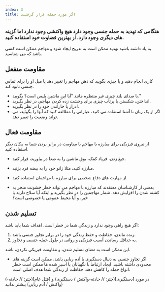 ```yaml
---
index: 3
title: اگر مورد حمله قرار گرفتید
---
```

### هنگامی که تهدید به حمله جنسی وجود دارد هیچ واکنشی وجود ندارد اما گزینه های دیگری وجود دارد. از بهترین قضاوت خود استفاده کنید.

به یاد داشته باشید تهدید ممکن است به تدریج ایجاد شود و مهاجم ممکن است کسی باشد که می شناسید.

## مقاومت منفعل

کاری انجام دهید و یا چیزی بگویید که ذهن مهاجم را تغییر دهد یا میل او را برای تماس جنسی نابود کند.

* با صدای بلند چیزی غیر منتظره مانند "آیا این ماشین پلیس است؟ بگویید."
* انداختن، شکستن یا پرتاب چیزی برای وحشت زده کردن مهاجم، در نظر بگیرید.
* ادرار یا خاراندن خود را در نظر بگیرید.
* اگر از یک زبان نا آشنا استفاده می کنید، عباراتی را مطالعه کنید که آنها را بگوئید، می تواند وضعیت را تغییر دهد.

## مقاومت فعال

از نیروی فیزیکی برای مبارزه با مهاجم یا مقاومت در برابر بردن شما به مکان دیگر استفاده کنید.

*   جیغ زدن، فریاد کمک، بوق ماشین را به صدا در بیاورید، فرار کنید.
*   مبارزه کنید، مثلا زانو خود را به بیضه فرد بزنید.
*   از مهارت های دفاع شخصی برای مبارزه با مهاجمان استفاده کنید.

* بعضی از کارشناسان معتقدند که مبارزه با مهاجم می تواند خطر خشونت منجر به کشته شدن را افزایش دهد. شمار مهاجمین را در نظر بگیرید و اینکه آیا سلاح دارند یا خیر، و آیا  محیط عمومی یا خصوصی است؟

## تسلیم شدن

اگر هیچ راهی وجود ندارد و زندگی شما در خطر است، اهداف شما باید باشد:

1. زنده ماندن، حفاظت و حفظ زندگی خود را در برابر تجاوز جنسی باشد.
2. به حداقل رساندن آسیب فیزیکی و روانی در طول حمله جنسی و تجاوز.

این ممکن است به معنای تسلیم شدن، و مقاومت فیزیکی نکردن، باشد.

* اگر تجاوز جنسی به دنبال دستگیری یا آدم ربایی باشد، ممکن است گزینه های محدودی داشته باشید. ایجاد ارتباط با نگهبانان یا اسیر شده ها ممکن است خطر انواع حمله را کاهش دهد. حفاظت از زندگی شما هدف اصلی است.

(در مورد [دستگیری](چتر: // حادثه-واکنش / دستگیری) و [قتل عام](چتر: // حادثه-واکنش / آدم ربایی) بیشتر بدانید)